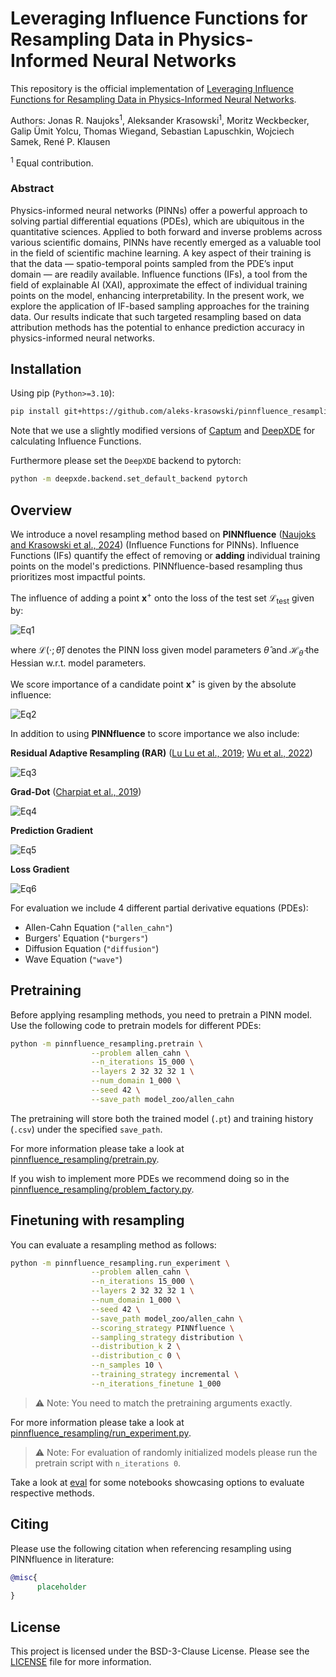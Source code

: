 # Leveraging Influence Functions for Resampling Data in Physics-Informed Neural Networks

This repository is the official implementation of [Leveraging Influence Functions for Resampling Data in Physics-Informed Neural Networks](TODO:_add_arxiv_link). 

Authors: Jonas R. Naujoks<sup>1</sup>, Aleksander Krasowski<sup>1</sup>, Moritz Weckbecker, Galip Ümit Yolcu, Thomas Wiegand, Sebastian Lapuschkin, Wojciech Samek, René P. Klausen

<sup>1</sup> Equal contribution.

### Abstract 

Physics-informed neural networks (PINNs) offer a powerful approach to solving partial differential equations (PDEs), which are ubiquitous in the quantitative sciences. Applied to both forward and inverse problems across various scientific domains, PINNs have recently emerged as a valuable tool in the field of scientific machine learning. A key aspect of their training is that the data — spatio-temporal points sampled from the PDE’s input domain — are readily available. Influence functions (IFs), a tool from the field of explainable AI (XAI), approximate the effect of individual training points on the model, enhancing interpretability. In the present work, we explore the application of IF-based sampling approaches for the training data. Our results indicate that such targeted resampling based on data attribution methods has the potential to enhance prediction accuracy in physics-informed neural networks.

## Installation

Using pip (`Python>=3.10`):

```bash
pip install git+https://github.com/aleks-krasowski/pinnfluence_resampling.git
```

Note that we use a slightly modified versions of [Captum](https://github.com/aleks-krasowski/captum) and [DeepXDE](https://github.com/aleks-krasowski/deepxde) for calculating Influence Functions.

Furthermore please set the `DeepXDE` backend to pytorch:

```bash 
python -m deepxde.backend.set_default_backend pytorch
```

## Overview

We introduce a novel resampling method based on **PINNfluence** ([Naujoks and Krasowski et al., 2024](https://arxiv.org/abs/2409.08958)) (Influence Functions for PINNs). Influence Functions (IFs) quantify the effect of removing or **adding** individual training points on the model's predictions. PINNfluence-based resampling thus prioritizes most impactful points. 

The influence of adding a point $\boldsymbol x^+$ onto the loss of the test set $\mathcal{L}_{\text{test}}$ given by:

![Eq1](https://latex.codecogs.com/svg.image?\operatorname{Inf}_{\mathcal{L}_{\text{test}}(\hat{\theta})}(\boldsymbol{x}^+):=\nabla_{\theta}\mathcal{L}_{\text{test}}(\hat{\theta})^\top\mathcal{H}_{\hat{\theta}}^{-1}\nabla_{\theta}\mathcal{L}(\boldsymbol{x}^+;\hat{\theta}))

where $\mathcal{L}(\cdot; \hat\theta)$ denotes the PINN loss given model parameters $\hat\theta$ and $\mathcal H_{\hat\theta}$ the Hessian w.r.t. model parameters.

We score importance of a candidate point $\boldsymbol x^+$ is given by the absolute influence:


![Eq2](https://latex.codecogs.com/svg.image?S_{\text{Inf}}(\boldsymbol&space;x^&plus;)=\left|\operatorname{Inf}_{\mathcal{L}_{\text{test}}(\hat\theta)}(\boldsymbol&space;x^&plus;)\right|)


In addition to using **PINNfluence** to score importance we also include:

**Residual Adaptive Resampling (RAR)** ([Lu Lu et al., 2019](https://ml4physicalsciences.github.io/2019/files/NeurIPS_ML4PS_2019_2.pdf); [Wu et al., 2022](https://arxiv.org/abs/2207.10289))

![Eq3](https://latex.codecogs.com/svg.image?\mathcal{S}_{\text{RAR}}(\boldsymbol&space;x^&plus;)=\|\mathcal{N}[\phi(\boldsymbol{x}^&plus;;\hat\theta)]\|_2)

**Grad-Dot** ([Charpiat et al., 2019](https://arxiv.org/abs/2102.05262))

![Eq4](https://latex.codecogs.com/svg.image?\mathcal{S}_{\text{grad-dot}}(\boldsymbol{x}^&plus;)=\nabla_{\theta}\mathcal{L}_\text{test}(\hat{\theta})^\top\nabla_{\theta}\mathcal{L}(\boldsymbol{x}^&plus;;\hat{\theta}))

**Prediction Gradient**

![Eq5](https://latex.codecogs.com/svg.image?\mathcal{S}_{\text{output-grad}}(\boldsymbol{x})=\left\|\nabla_{\boldsymbol&space;x}\phi(\boldsymbol{x};\hat{\theta})\right\|_2)

**Loss Gradient**

![Eq6](https://latex.codecogs.com/svg.image?\mathcal{S}_{\text{loss-grad}}(\boldsymbol{x})=\left\|\nabla_{\theta}\mathcal{L}(\boldsymbol{x};\hat\theta)\right\|_2)

For evaluation we include 4 different partial derivative equations (PDEs):
- Allen-Cahn Equation (`"allen_cahn"`)
- Burgers' Equation (`"burgers"`)
- Diffusion Equation (`"diffusion"`)
- Wave Equation (`"wave"`)

## Pretraining

Before applying resampling methods, you need to pretrain a PINN model. Use the following code to pretrain models for different PDEs:

```bash
python -m pinnfluence_resampling.pretrain \
                  --problem allen_cahn \
                  --n_iterations 15_000 \
                  --layers 2 32 32 32 1 \
                  --num_domain 1_000 \
                  --seed 42 \
                  --save_path model_zoo/allen_cahn
```

The pretraining will store both the trained model (`.pt`) and training history (`.csv`) under the specified `save_path`.

For more information please take a look at [pinnfluence_resampling/pretrain.py](./pinnfluence_resampling/pretrain.py).

If you wish to implement more PDEs we recommend doing so in the [pinnfluence_resampling/problem_factory.py](./pinnfluence_resampling/problem_factory.py).

## Finetuning with resampling

You can evaluate a resampling method as follows:

```bash
python -m pinnfluence_resampling.run_experiment \
                  --problem allen_cahn \
                  --n_iterations 15_000 \
                  --layers 2 32 32 32 1 \
                  --num_domain 1_000 \
                  --seed 42 \
                  --save_path model_zoo/allen_cahn \
                  --scoring_strategy PINNfluence \
                  --sampling_strategy distribution \
                  --distribution_k 2 \
                  --distribution_c 0 \
                  --n_samples 10 \
                  --training_strategy incremental \
                  --n_iterations_finetune 1_000
```

> ⚠️ Note: You need to match the pretraining arguments exactly.

For more information please take a look at [pinnfluence_resampling/run_experiment.py](./pinnfluence_resampling/run_experiment.py).

> ⚠️ Note: For evaluation of randomly initialized models please run the pretrain script with `n_iterations 0`.

Take a look at [eval](./eval) for some notebooks showcasing options to evaluate respective methods.

## Citing 

Please use the following citation when referencing resampling using PINNfluence in literature:

```bibtex
@misc{
      placeholder
}
```

## License

This project is licensed under the BSD-3-Clause License. Please see the [LICENSE](./LICENSE) file for more information.

